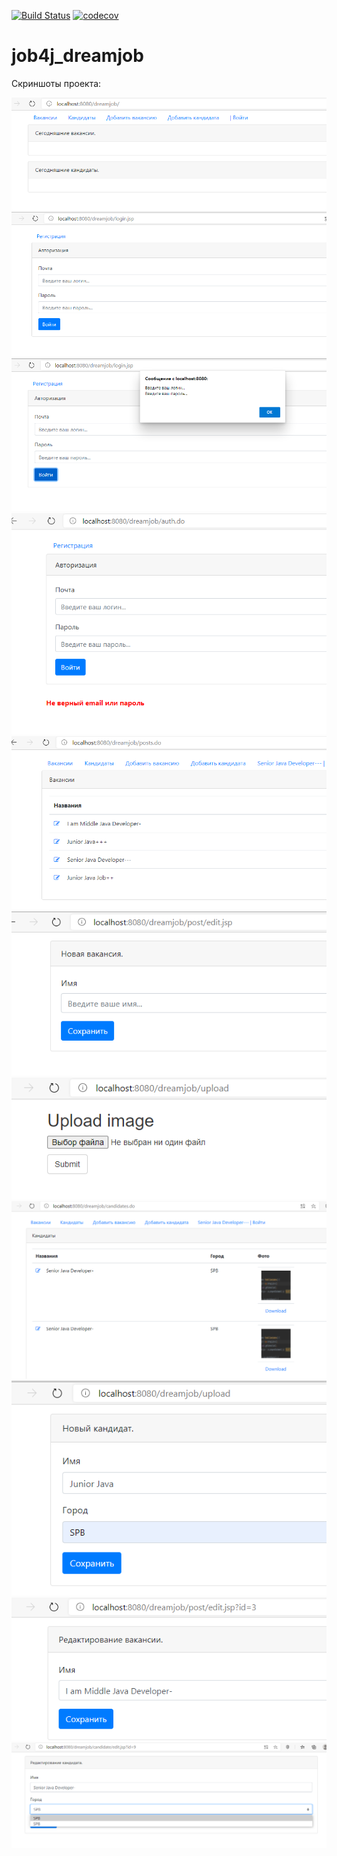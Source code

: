 [![Build Status](https://travis-ci.org/dmitriyermoshin19/job4j_dreamjob.svg?branch=main)](https://travis-ci.org/dmitriyermoshin19/job4j_dreamjob)
[![codecov](https://codecov.io/gh/dmitriyermoshin19/job4j_dreamjob/branch/main/graph/badge.svg?token=XPI7L62HIC)](https://codecov.io/gh/dmitriyermoshin19/job4j_dreamjob)
# job4j_dreamjob
Скриншоты проекта:

![Иллюстрация к проекту](https://github.com/dmitriyermoshin19/job4j_dreamjob/blob/main/screenshots/Screenshot_4.png "главная страница")
![Иллюстрация к проекту](https://github.com/dmitriyermoshin19/job4j_dreamjob/blob/main/screenshots/Screenshot_5.png "вход")
![Иллюстрация к проекту](https://github.com/dmitriyermoshin19/job4j_dreamjob/blob/main/screenshots/Screenshot_6.png "заполнить поля для входа")
![Иллюстрация к проекту](https://github.com/dmitriyermoshin19/job4j_dreamjob/blob/main/screenshots/Screenshot_7.png "ошибка входа")
![Иллюстрация к проекту](https://github.com/dmitriyermoshin19/job4j_dreamjob/blob/main/screenshots/Screenshot_8.png "вакансии")
![Иллюстрация к проекту](https://github.com/dmitriyermoshin19/job4j_dreamjob/blob/main/screenshots/Screenshot_9.png "добавление вакансии")
![Иллюстрация к проекту](https://github.com/dmitriyermoshin19/job4j_dreamjob/blob/main/screenshots/Screenshot_10.png "загрузка фото")
![Иллюстрация к проекту](https://github.com/dmitriyermoshin19/job4j_dreamjob/blob/main/screenshots/Screenshot_3.png "список кандидатов")
![Иллюстрация к проекту](https://github.com/dmitriyermoshin19/job4j_dreamjob/blob/main/screenshots/Screenshot_11.png "добавление кандидата")
![Иллюстрация к проекту](https://github.com/dmitriyermoshin19/job4j_dreamjob/blob/main/screenshots/Screenshot_12.png "редактирование вакансии")
![Иллюстрация к проекту](https://github.com/dmitriyermoshin19/job4j_dreamjob/blob/main/screenshots/Screenshot_13.png "редактирование кндидата")
